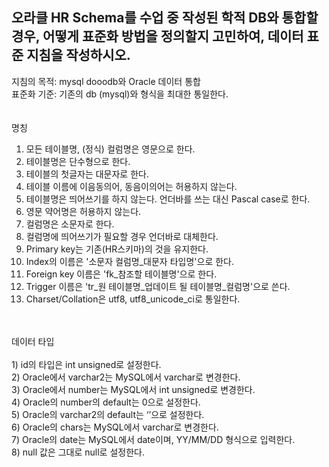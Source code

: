 오라클 HR Schema를 수업 중 작성된 학적 DB와 통합할 경우, 어떻게 표준화 방법을 정의할지 고민하여, 데이터 표준 지침을 작성하시오.
-----------------------------------------------------------------------------------------------------------------------------
지침의 목적: mysql dooodb와 Oracle 데이터 통합 <br/>
표준화 기준: 기존의 db (mysql)와 형식을 최대한 통일한다. <br/>
<br/>
<br/>
명칭
<br/>
1) 모든 테이블명, (정식) 컬럼명은 영문으로 한다.<br/>
2) 테이블명은 단수형으로 한다.<br/>
3) 테이블의 첫글자는 대문자로 한다.<br/>
4) 테이블 이름에 이음동의어, 동음이의어는 허용하지 않는다.<br/>
5) 테이블명은 띄어쓰기를 하지 않는다. 언더바를 쓰는 대신 Pascal case로 한다.<br/>
6) 영문 약어명은 허용하지 않는다.<br/>
7) 컬럼명은 소문자로 한다.<br/>
8) 컬럼명에 띄어쓰기가 필요할 경우 언더바로 대체한다.<br/>
9) Primary key는 기존(HR스키마)의 것을 유지한다. <br/>
10) Index의 이름은 '소문자 컬럼명_대문자 타입명'으로 한다.<br/>
11) Foreign key 이름은 'fk_참조할 테이블명'으로 한다.<br/>
12) Trigger 이름은 'tr_원 테이블명_업데이트 될 테이블명_컬럼명'으로 쓴다.<br/>
13) Charset/Collation은 utf8, utf8_unicode_ci로 통일한다.<br/>
<br/>
<br/>
데이터 타입<br/>
<br/>
1) id의 타입은 int unsigned로 설정한다.<br/>
2) Oracle에서 varchar2는 MySQL에서 varchar로 변경한다.<br/>
3) Oracle에서 number는 MySQL에서 int unsigned로 변경한다.<br/>
4) Oracle의 number의 default는 0으로 설정한다.<br/>
5) Oracle의 varchar2의 default는 ‘’으로 설정한다.<br/>
6) Oracle의 chars는 MySQL에서 varchar로 변경한다.<br/>
7) Oracle의 date는 MySQL에서 date이며, YY/MM/DD 형식으로 입력한다.<br/>
8) null 값은 그대로 null로 설정한다.<br/>

